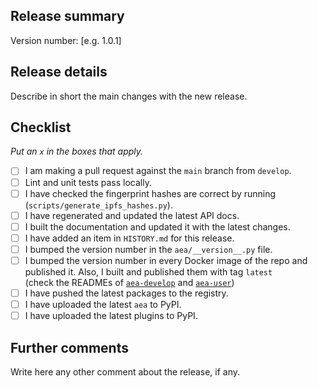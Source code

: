 ## Release summary

Version number: [e.g. 1.0.1]

## Release details

Describe in short the main changes with the new release.

## Checklist

_Put an `x` in the boxes that apply._

- [ ] I am making a pull request against the `main` branch from `develop`.
- [ ] Lint and unit tests pass locally.
- [ ] I have checked the fingerprint hashes are correct by running (`scripts/generate_ipfs_hashes.py`).
- [ ] I have regenerated and updated the latest API docs.
- [ ] I built the documentation and updated it with the latest changes.
- [ ] I have added an item in `HISTORY.md` for this release.
- [ ] I bumped the version number in the `aea/__version__.py` file.
- [ ] I bumped the version number in every Docker image of the repo and published it. Also, I built and published them with tag `latest`  
      (check the READMEs of [`aea-develop`](https://github.com/fetchai/agents-aea/blob/master/develop-image/README.md#publish)
      and [`aea-user`](https://github.com/fetchai/agents-aea/blob/master/develop-image/user-image/README.md#publish))
- [ ] I have pushed the latest packages to the registry.
- [ ] I have uploaded the latest `aea` to PyPI.
- [ ] I have uploaded the latest plugins to PyPI.

## Further comments

Write here any other comment about the release, if any.
